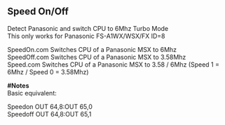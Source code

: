 ## Speed On/Off   

Detect Panasonic and switch CPU to 6Mhz Turbo Mode   
This only works for Panasonic FS-A1WX/WSX/FX ID=8

SpeedOn.com     Switches CPU of a Panasonic MSX to 6Mhz   
SpeedOff.com    Switches CPU of a Panasonic MSX to 3.58Mhz   
Speed.com       Switches CPU of a Panasonic MSX to 3.58 / 6Mhz  (Speed 1 = 6Mhz / Speed 0 = 3.58Mhz)  


**#Notes**   
Basic equivalent:   
   
Speedon OUT 64,8:OUT 65,0   
Speedoff OUT 64,8:OUT 65,1